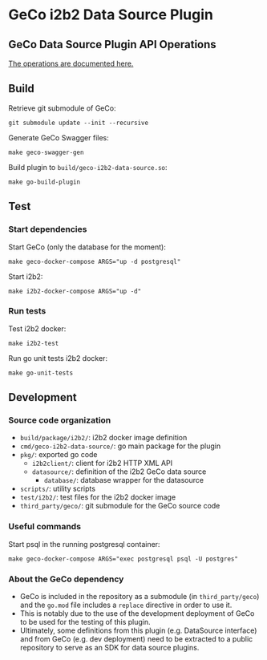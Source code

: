 # GeCo i2b2 Data Source Plugin

## GeCo Data Source Plugin API Operations
[The operations are documented here.](API.md)

## Build
Retrieve git submodule of GeCo:
```shell
git submodule update --init --recursive
```

Generate GeCo Swagger files:
```shell
make geco-swagger-gen
```

Build plugin to `build/geco-i2b2-data-source.so`:
```shell
make go-build-plugin
```

## Test
### Start dependencies
Start GeCo (only the database for the moment):
```shell
make geco-docker-compose ARGS="up -d postgresql"
```

Start i2b2:
```shell
make i2b2-docker-compose ARGS="up -d"
```

### Run tests
Test i2b2 docker:
```shell
make i2b2-test
```

Run go unit tests i2b2 docker:
```shell
make go-unit-tests
```

## Development
### Source code organization
- `build/package/i2b2/`: i2b2 docker image definition
- `cmd/geco-i2b2-data-source/`: go main package for the plugin
- `pkg/`: exported go code
  - `i2b2client/`: client for i2b2 HTTP XML API
  - `datasource/`: definition of the i2b2 GeCo data source
    - `database/`: database wrapper for the datasource
- `scripts/`: utility scripts
- `test/i2b2/`: test files for the i2b2 docker image
- `third_party/geco/`: git submodule for the GeCo source code

### Useful commands
Start psql in the running postgresql container:
```shell
make geco-docker-compose ARGS="exec postgresql psql -U postgres"
```

### About the GeCo dependency
- GeCo is included in the repository as a submodule (in `third_party/geco`) and the `go.mod` file includes a `replace` directive in order to use it.
- This is notably due to the use of the development deployment of GeCo to be used for the testing of this plugin.
- Ultimately, some definitions from this plugin (e.g. DataSource interface) and from GeCo (e.g. dev deployment) need to be extracted to a public repository to serve as an SDK for data source plugins.
